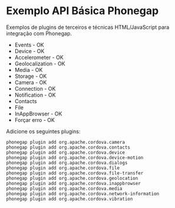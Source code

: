 Exemplo API Básica Phonegap
==================

Exemplos de plugins de terceiros e técnicas HTML/JavaScript para integração com Phonegap.


* Events - OK
* Device - OK
* Accelerometer - OK
* Geolocalization - OK
* Media - OK
* Storage - OK
* Camera - OK
* Connection - OK
* Notification - OK
* Contacts
* File
* InAppBrowser - OK
* Forçar erro - OK


Adicione os seguintes plugins:

	phonegap plugin add org.apache.cordova.camera
	phonegap plugin add org.apache.cordova.contacts
	phonegap plugin add org.apache.cordova.device
	phonegap plugin add org.apache.cordova.device-motion
	phonegap plugin add org.apache.cordova.dialogs
	phonegap plugin add org.apache.cordova.file
	phonegap plugin add org.apache.cordova.file-transfer
	phonegap plugin add org.apache.cordova.geolocation
	phonegap plugin add org.apache.cordova.inappbrowser
	phonegap plugin add org.apache.cordova.media
	phonegap plugin add org.apache.cordova.network-information
	phonegap plugin add org.apache.cordova.vibration